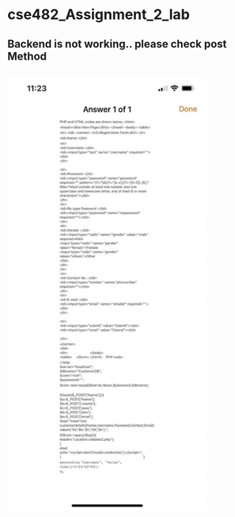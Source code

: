 # cse482_Assignment_2_lab

<h2> Backend is not working.. please check post Method   <h2>

<img src="cc.jpeg" alt="" style="width: 80%;">
